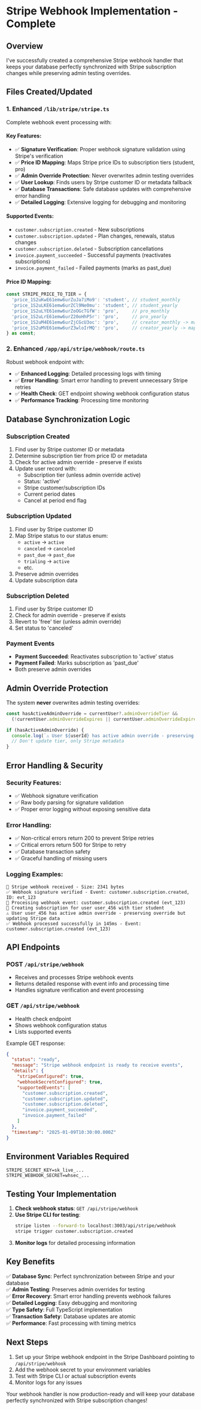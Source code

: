 # Stripe Webhook Implementation - Complete

## Overview
I've successfully created a comprehensive Stripe webhook handler that keeps your database perfectly synchronized with Stripe subscription changes while preserving admin testing overrides.

## Files Created/Updated

### 1. **Enhanced `/lib/stripe/stripe.ts`**
Complete webhook event processing with:

#### Key Features:
- ✅ **Signature Verification**: Proper webhook signature validation using Stripe's verification
- ✅ **Price ID Mapping**: Maps Stripe price IDs to subscription tiers (student, pro)
- ✅ **Admin Override Protection**: Never overwrites admin testing overrides
- ✅ **User Lookup**: Finds users by Stripe customer ID or metadata fallback
- ✅ **Database Transactions**: Safe database updates with comprehensive error handling
- ✅ **Detailed Logging**: Extensive logging for debugging and monitoring

#### Supported Events:
- `customer.subscription.created` - New subscriptions
- `customer.subscription.updated` - Plan changes, renewals, status changes
- `customer.subscription.deleted` - Subscription cancellations
- `invoice.payment_succeeded` - Successful payments (reactivates subscriptions)
- `invoice.payment_failed` - Failed payments (marks as past_due)

#### Price ID Mapping:
```typescript
const STRIPE_PRICE_TO_TIER = {
  'price_1S2uKwE61emw6urZuJa7iMo9': 'student', // student_monthly
  'price_1S2uLKE61emw6urZCl9Ne0mu': 'student', // student_yearly
  'price_1S2uLYE61emw6urZoOGcTGfW': 'pro',     // pro_monthly
  'price_1S2uLrE61emw6urZ20oHhP5r': 'pro',     // pro_yearly
  'price_1S2uM4E61emw6urZjCGcU3oc': 'pro',     // creator_monthly -> mapped to 'pro'
  'price_1S2uMVE61emw6urZ3wloIrMQ': 'pro',     // creator_yearly -> mapped to 'pro'
} as const;
```

### 2. **Enhanced `/app/api/stripe/webhook/route.ts`**
Robust webhook endpoint with:
- ✅ **Enhanced Logging**: Detailed processing logs with timing
- ✅ **Error Handling**: Smart error handling to prevent unnecessary Stripe retries
- ✅ **Health Check**: GET endpoint showing webhook configuration status
- ✅ **Performance Tracking**: Processing time monitoring

## Database Synchronization Logic

### Subscription Created
1. Find user by Stripe customer ID or metadata
2. Determine subscription tier from price ID or metadata
3. Check for active admin override - preserve if exists
4. Update user record with:
   - Subscription tier (unless admin override active)
   - Status: 'active'
   - Stripe customer/subscription IDs
   - Current period dates
   - Cancel at period end flag

### Subscription Updated
1. Find user by Stripe customer ID
2. Map Stripe status to our status enum:
   - `active` → `active`
   - `canceled` → `canceled`
   - `past_due` → `past_due`
   - `trialing` → `active`
   - etc.
3. Preserve admin overrides
4. Update subscription data

### Subscription Deleted
1. Find user by Stripe customer ID
2. Check for admin override - preserve if exists
3. Revert to 'free' tier (unless admin override)
4. Set status to 'canceled'

### Payment Events
- **Payment Succeeded**: Reactivates subscription to 'active' status
- **Payment Failed**: Marks subscription as 'past_due'
- Both preserve admin overrides

## Admin Override Protection

The system **never** overwrites admin testing overrides:

```typescript
const hasActiveAdminOverride = currentUser?.adminOverrideTier && 
  (!currentUser.adminOverrideExpires || currentUser.adminOverrideExpires > new Date());

if (hasActiveAdminOverride) {
  console.log(`⚠️ User ${userId} has active admin override - preserving override`);
  // Don't update tier, only Stripe metadata
}
```

## Error Handling & Security

### Security Features:
- ✅ Webhook signature verification
- ✅ Raw body parsing for signature validation
- ✅ Proper error logging without exposing sensitive data

### Error Handling:
- ✅ Non-critical errors return 200 to prevent Stripe retries
- ✅ Critical errors return 500 for Stripe to retry
- ✅ Database transaction safety
- ✅ Graceful handling of missing users

### Logging Examples:
```
🔐 Stripe webhook received - Size: 2341 bytes
✅ Webhook signature verified - Event: customer.subscription.created, ID: evt_123
🔄 Processing webhook event: customer.subscription.created (evt_123)
📝 Creating subscription for user user_456 with tier student
⚠️ User user_456 has active admin override - preserving override but updating Stripe data
✅ Webhook processed successfully in 145ms - Event: customer.subscription.created (evt_123)
```

## API Endpoints

### POST `/api/stripe/webhook`
- Receives and processes Stripe webhook events
- Returns detailed response with event info and processing time
- Handles signature verification and event processing

### GET `/api/stripe/webhook`
- Health check endpoint
- Shows webhook configuration status
- Lists supported events

Example GET response:
```json
{
  "status": "ready",
  "message": "Stripe webhook endpoint is ready to receive events",
  "details": {
    "stripeConfigured": true,
    "webhookSecretConfigured": true,
    "supportedEvents": [
      "customer.subscription.created",
      "customer.subscription.updated", 
      "customer.subscription.deleted",
      "invoice.payment_succeeded",
      "invoice.payment_failed"
    ]
  },
  "timestamp": "2025-01-09T10:30:00.000Z"
}
```

## Environment Variables Required

```env
STRIPE_SECRET_KEY=sk_live_...
STRIPE_WEBHOOK_SECRET=whsec_...
```

## Testing Your Implementation

1. **Check webhook status**: `GET /api/stripe/webhook`
2. **Use Stripe CLI for testing**:
   ```bash
   stripe listen --forward-to localhost:3003/api/stripe/webhook
   stripe trigger customer.subscription.created
   ```
3. **Monitor logs** for detailed processing information

## Key Benefits

✅ **Database Sync**: Perfect synchronization between Stripe and your database  
✅ **Admin Testing**: Preserves admin overrides for testing  
✅ **Error Recovery**: Smart error handling prevents webhook failures  
✅ **Detailed Logging**: Easy debugging and monitoring  
✅ **Type Safety**: Full TypeScript implementation  
✅ **Transaction Safety**: Database updates are atomic  
✅ **Performance**: Fast processing with timing metrics  

## Next Steps

1. Set up your Stripe webhook endpoint in the Stripe Dashboard pointing to `/api/stripe/webhook`
2. Add the webhook secret to your environment variables
3. Test with Stripe CLI or actual subscription events
4. Monitor logs for any issues

Your webhook handler is now production-ready and will keep your database perfectly synchronized with Stripe subscription changes!